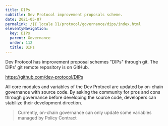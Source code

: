 ```yaml
---
title: DIPs
subtitle: Dev Protocol improvement proposals scheme.
date: 2021-05-07
permalink: /{{ locale }}/protocol/governance/dips/index.html
eleventyNavigation:
  key: DIPs
  parent: Governance
  order: 112
  title: DIPs
---
```


Dev Protocol has improvement proposal schemes "DIPs" through git. The DIPs' git remote repository is on GitHub.

https://github.com/dev-protocol/DIPs

All core modules and variables of the Dev Protocol are updated by on-chain governance with source code. By asking the community for pros and cons through governance before developing the source code, developers can stabilize their development direction.

> Currently, on-chain governance can only update some variables managed by Policy Contract
